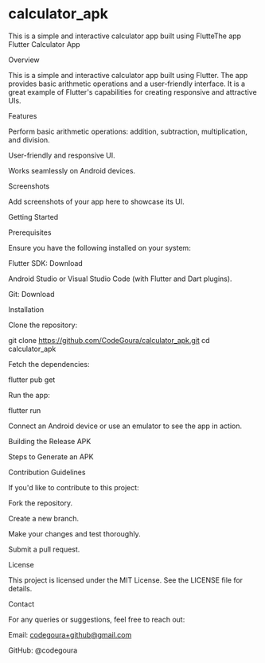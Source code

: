 # calculator_apk
This is a simple and interactive calculator app built using FlutteThe app 
Flutter Calculator App

Overview

This is a simple and interactive calculator app built using Flutter. The app provides basic arithmetic operations and a user-friendly interface. It is a great example of Flutter's capabilities for creating responsive and attractive UIs.

Features

Perform basic arithmetic operations: addition, subtraction, multiplication, and division.

User-friendly and responsive UI.

Works seamlessly on Android devices.

Screenshots

Add screenshots of your app here to showcase its UI.

Getting Started

Prerequisites

Ensure you have the following installed on your system:

Flutter SDK: Download

Android Studio or Visual Studio Code (with Flutter and Dart plugins).

Git: Download

Installation

Clone the repository:

git clone https://github.com/CodeGoura/calculator_apk.git
cd calculator_apk

Fetch the dependencies:

flutter pub get

Run the app:

flutter run

Connect an Android device or use an emulator to see the app in action.

Building the Release APK

Steps to Generate an APK

<!-- Ensure the app is ready for release:
Update the pubspec.yaml file and ensure all assets are properly included.

Configure app signing:

Generate a keystore using the following command:

keytool -genkey -v -keystore ~/calculator-key.jks -keyalg RSA -keysize 2048 -validity 10000 -alias calculator-key

Place the calculator-key.jks file in the android/app directory.

Update android/app/build.gradle with signing configurations:

android {
    ...
    signingConfigs {
        release {
            storeFile file("calculator-key.jks")
            storePassword "your-keystore-password"
            keyAlias "calculator-key"
            keyPassword "your-key-password"
        }
    }
    buildTypes {
        release {
            signingConfig signingConfigs.release
        }
    }
}

Build the release APK:

flutter build apk --release

The APK will be generated at build/app/outputs/flutter-apk/app-release.apk. -->

Contribution Guidelines

If you'd like to contribute to this project:

Fork the repository.

Create a new branch.

Make your changes and test thoroughly.

Submit a pull request.

License

This project is licensed under the MIT License. See the LICENSE file for details.

Contact

For any queries or suggestions, feel free to reach out:

Email: codegoura+github@gmail.com

GitHub: @codegoura